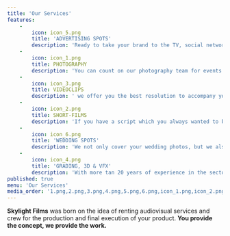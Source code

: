```yaml
---
title: 'Our Services'
features:
    -
        icon: icon_5.png
        title: 'ADVERTISING SPOTS'
        description: 'Ready to take your brand to the TV, social networks or even the cinemas? We offer you to carry out the production of your ideas from the beginning till the end.'
    -
        icon: icon_1.png
        title: PHOTOGRAPHY
        description: 'You can count on our photography team for events of all kinds, magazine covers, real estate photography, BTS, etc.'
    -
        icon: icon_3.png
        title: VIDEOCLIPS
        description: ' we offer you the best resolution to accompany your music, for minor productions such as lyric-videos and also for larger projects.'
    -
        icon: icon_2.png
        title: SHORT-FILMS
        description: 'If you have a script which you always wanted to bring onto the big screen, we provide you the team and material needed to make your dream come true.'
    -
        icon: icon_6.png
        title: 'WEDDING SPOTS'
        description: 'We not only cover your wedding photos, but we also offer you the creation of a compilation video for your most special day.'
    -
        icon: icon_4.png
        title: 'GRADING, 3D & VFX'
        description: 'With more tan 20 years of experience in the sector, our VFX artist is recognized by many film workers from  AVATAR or STAR WARS.'
published: true
menu: 'Our Services'
media_order: '1.png,2.png,3.png,4.png,5.png,6.png,icon_1.png,icon_2.png,icon_3.png,icon_4.png,icon_5.png,icon_6.png'
---
```


**Skylight Films** was born on the idea of renting audiovisual services and crew for the production and final execution of your product. **You provide the concept, we provide the work.**